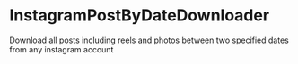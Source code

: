 # InstagramPostByDateDownloader
Download all posts including reels and photos between two specified dates from any instagram account
